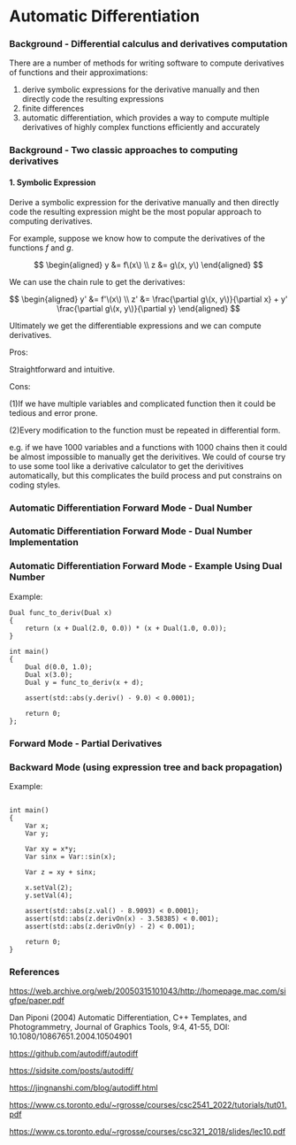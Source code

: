 # Automatic Differentiation

### Background - Differential calculus and derivatives computation

There are a number of methods for writing software to compute derivatives of functions and their approximations: 

1. derive symbolic expressions for the derivative manually and then directly code the resulting expressions
2. finite differences
3. automatic differentiation, which provides a way to compute multiple derivatives of highly complex functions efficiently and accurately

### Background - Two classic approaches to computing derivatives

#### 1. Symbolic Expression

Derive a symbolic expression for the derivative manually and then directly code the resulting expression might be the most popular approach to computing derivatives. 

For example, suppose we know how to compute the derivatives of the functions $f$ and $g$.

$$
\begin{aligned}
y  &= f\(x\)    \\
z  &= g\(x, y\)
\end{aligned}
$$

We can use the chain rule to get the derivatives:

$$
\begin{aligned}
y' &= f'\(x\)   \\
z' &= \frac{\partial g\(x, y\)}{\partial x} + y' \frac{\partial g\(x, y\)}{\partial y}
\end{aligned}
$$

Ultimately we get the differentiable expressions and we can compute derivatives. 

Pros:

Straightforward and intuitive.

Cons:

(1)If we have multiple variables and complicated function then it could be tedious and error prone. 

(2)Every modification to the function must be repeated in differential form. 

e.g. if we have 1000 variables and a functions with 1000 chains then it could be almost impossible to manually get the derivitives. We could of course try to use some tool like a derivative calculator to get the derivitives automatically, but this complicates the build process and put constrains on coding styles.  

### Automatic Differentiation Forward Mode - Dual Number

### Automatic Differentiation Forward Mode - Dual Number Implementation

### Automatic Differentiation Forward Mode - Example Using Dual Number

Example:

```
Dual func_to_deriv(Dual x)
{
    return (x + Dual(2.0, 0.0)) * (x + Dual(1.0, 0.0));
}

int main()
{
    Dual d(0.0, 1.0);
    Dual x(3.0);
    Dual y = func_to_deriv(x + d);
    
    assert(std::abs(y.deriv() - 9.0) < 0.0001);
    
    return 0;
};
```

### Forward Mode - Partial Derivatives

### Backward Mode (using expression tree and back propagation)

Example:
```

int main()
{
    Var x;
    Var y;
    
    Var xy = x*y;
    Var sinx = Var::sin(x);
    
    Var z = xy + sinx;
    
    x.setVal(2);
    y.setVal(4);
    
    assert(std::abs(z.val() - 8.9093) < 0.0001);
    assert(std::abs(z.derivOn(x) - 3.58385) < 0.001);
    assert(std::abs(z.derivOn(y) - 2) < 0.001);

    return 0;
}
```

### References

https://web.archive.org/web/20050315101043/http://homepage.mac.com/sigfpe/paper.pdf

Dan Piponi (2004) Automatic Differentiation, C++ Templates, and Photogrammetry, Journal of Graphics Tools, 9:4, 41-55, DOI: 10.1080/10867651.2004.10504901

https://github.com/autodiff/autodiff

https://sidsite.com/posts/autodiff/

https://jingnanshi.com/blog/autodiff.html

https://www.cs.toronto.edu/~rgrosse/courses/csc2541_2022/tutorials/tut01.pdf

https://www.cs.toronto.edu/~rgrosse/courses/csc321_2018/slides/lec10.pdf
